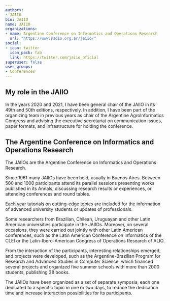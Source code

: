 ```yaml
---
authors:
- JAIIO
bio: JAIIO
name: JAIIO
organizations:
- name: Argentine Conference on Informatics and Operations Research
  url: "https://www.sadio.org.ar/jaiio/"
social:
- icon: twitter
  icon_pack: fab
  link: https://twitter.com/jaiio_oficial
superuser: false
user_groups:
- Conferences
---
```


## My role in the JAIIO

In the years 2020 and 2021, I have been general chair of the JAIIO in its 49th and 50th editions, respectively. In addition, I have been part of the organizing team in previous years as chair of the Argentine AgroInformatics Congress and advising the executive secretariat on communication issues, paper formats, and infrastructure for holding the conference.

## The Argentine Conference on Informatics and Operations Research

The JAIIOs are the Argentine Conference on Informatics and Operations Research.

Since 1961 many JAIIOs have been held, usually in Buenos Aires. Between 500 and 1000 participants attend its parallel sessions presenting works published in its Annals, discussing research results or experiences, or attending conferences and round tables.

Each year tutorials on cutting-edge topics are included for the information of advanced university students or updates of professionals.

Some researchers from Brazilian, Chilean, Uruguayan and other Latin American universities participate in the JAIIOs. Moreover, on several occasions, they were carried out jointly with other Latin American conferences, such as the Latin American Conference on Informatics of the CLEI or the Latin-Ibero-American Congress of Operations Research of ALIO.

From the interaction of the participants, interesting relationships emerged, and projects were developed, such as the Argentine-Brazilian Program for Research and Advanced Studies in Computer Science, which financed several projects and organized five summer schools with more than 2000 students, publishing 38 books.

The JAIIOs have been organized as a set of separate symposia, each one dedicated to a specific topic in one or two days, to reduce the dedication time and increase interaction possibilities for its participants.